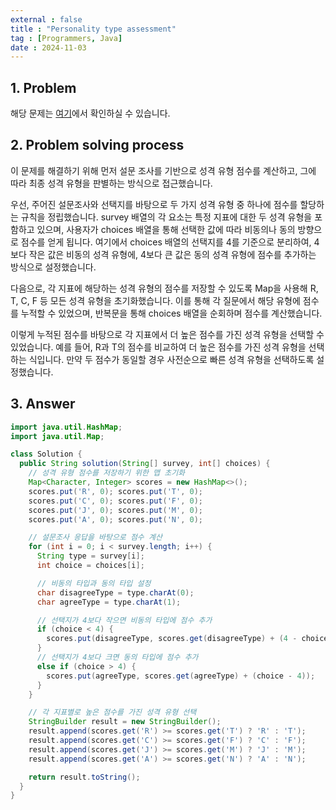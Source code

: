 ```yaml
---
external : false
title : "Personality type assessment"
tag : [Programmers, Java]
date : 2024-11-03
---
```


## 1. Problem

해당 문제는 [여기](https://school.programmers.co.kr/learn/courses/30/lessons/118666)에서 확인하실 수 있습니다.

## 2. Problem solving process

이 문제를 해결하기 위해 먼저 설문 조사를 기반으로 성격 유형 점수를 계산하고, 그에 따라 최종 성격 유형을 판별하는 방식으로 접근했습니다.

우선, 주어진 설문조사와 선택지를 바탕으로 두 가지 성격 유형 중 하나에 점수를 할당하는 규칙을 정립했습니다. survey 배열의 각 요소는 특정 지표에 대한 두 성격 유형을 포함하고 있으며, 사용자가 choices 배열을 통해 선택한 값에 따라 비동의나 동의 방향으로 점수를 얻게 됩니다. 여기에서 choices 배열의 선택지를 4를 기준으로 분리하여, 4보다 작은 값은 비동의 성격 유형에, 4보다 큰 값은 동의 성격 유형에 점수를 추가하는 방식으로 설정했습니다.

다음으로, 각 지표에 해당하는 성격 유형의 점수를 저장할 수 있도록 Map을 사용해 R, T, C, F 등 모든 성격 유형을 초기화했습니다. 이를 통해 각 질문에서 해당 유형에 점수를 누적할 수 있었으며, 반복문을 통해 choices 배열을 순회하며 점수를 계산했습니다.

이렇게 누적된 점수를 바탕으로 각 지표에서 더 높은 점수를 가진 성격 유형을 선택할 수 있었습니다. 예를 들어, R과 T의 점수를 비교하여 더 높은 점수를 가진 성격 유형을 선택하는 식입니다. 만약 두 점수가 동일할 경우 사전순으로 빠른 성격 유형을 선택하도록 설정했습니다.

## 3. Answer

```java
import java.util.HashMap;
import java.util.Map;

class Solution {
  public String solution(String[] survey, int[] choices) {
    // 성격 유형 점수를 저장하기 위한 맵 초기화
    Map<Character, Integer> scores = new HashMap<>();
    scores.put('R', 0); scores.put('T', 0);
    scores.put('C', 0); scores.put('F', 0);
    scores.put('J', 0); scores.put('M', 0);
    scores.put('A', 0); scores.put('N', 0);

    // 설문조사 응답을 바탕으로 점수 계산
    for (int i = 0; i < survey.length; i++) {
      String type = survey[i];
      int choice = choices[i];

      // 비동의 타입과 동의 타입 설정
      char disagreeType = type.charAt(0);
      char agreeType = type.charAt(1);

      // 선택지가 4보다 작으면 비동의 타입에 점수 추가
      if (choice < 4) {
        scores.put(disagreeType, scores.get(disagreeType) + (4 - choice));
      } 
      // 선택지가 4보다 크면 동의 타입에 점수 추가
      else if (choice > 4) {
        scores.put(agreeType, scores.get(agreeType) + (choice - 4));
      }
    }

    // 각 지표별로 높은 점수를 가진 성격 유형 선택
    StringBuilder result = new StringBuilder();
    result.append(scores.get('R') >= scores.get('T') ? 'R' : 'T');
    result.append(scores.get('C') >= scores.get('F') ? 'C' : 'F');
    result.append(scores.get('J') >= scores.get('M') ? 'J' : 'M');
    result.append(scores.get('A') >= scores.get('N') ? 'A' : 'N');

    return result.toString();
  }
}
```
